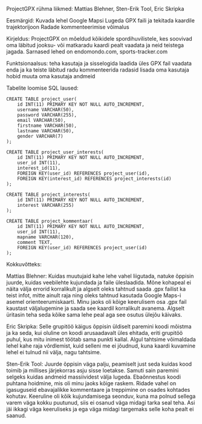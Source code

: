 ProjectGPX
rühma liikmed: Mattias Blehner, Sten-Erik Tool, Eric Skripka

Eesmärgid:
	Kuvada lehel Google Mapsi
	Lugeda GPX faili ja tekitada kaardile trajektorijoon
	Radade kommenteerimise võimalus 

Kirjeldus: ProjectGPX on mõeldud kõikidele spordihuvilistele, kes soovivad oma läbitud 
jooksu- või matkaradu kaardi pealt vaadata ja neid teistega jagada. Sarnased lehed on 
endomondo.com, sports-tracker.com

Funktsionaalsus:
	teha kasutaja ja sisselogida
	laadida üles GPX fail
	vaadata enda ja ka teiste läbitud radu
	kommenteerida radasid
	lisada oma kasutaja hobid
	muuta oma kasutaja andmeid

Tabelite loomise SQL laused:
	
	CREATE TABLE project_user(
		id INT(11) PRIMARY KEY NOT NULL AUTO_INCREMENT,
		username VARCHAR(50),
		password VARCHAR(255),
		email VARCHAR(50),
		firstname VARCHAR(50),
		lastname VARCHAR(50),
		gender VARCHAR(7)
	);

	CREATE TABLE project_user_interests(
		id INT(11) PRIMARY KEY NOT NULL AUTO_INCREMENT,
		user_id INT(11),
		interest_id(11),
		FOREIGN KEY(user_id) REFERENCES project_user(id),
		FOREIGN KEY(interest_id) REFERENCES project_interests(id)
	);

	CREATE TABLE project_interests(
		id INT(11) PRIMARY KEY NOT NULL AUTO_INCREMENT,
		interest VARCHAR(255)
	);

	CREATE TABLE project_kommentaar(
		id INT(11) PRIMARY KEY NOT NULL AUTO_INCREMENT,
		user_id INT(11),
		mapname VARCHAR(120),
		comment TEXT,
		FOREIGN KEY(user_id) REFERENCES project_user(id)	
	);

Kokkuvõtteks:

Mattias Blehner: Kuidas muutujaid kahe lehe vahel liigutada, natuke õppisin juurde, 
kuidas veebilehte kujundada ja faile üleslaadida. Mõne kohapeal ei näita välja errorid 
korralikult ja algselt oleks tahtnud saada .gpx failist ka teist infot, mitte ainult raja 
ning oleks tahtnud kasutada Google Maps-i asemel orienteerumiskaarti.
Minu jaoks oli kõige keerulisem osa .gpx fail kaustast väljalugemine ja saada see kaardil 
korralikult avanema. Algselt üritasin teha seda kõike sama lehe peal aga see osutus ülejõu käivaks.

Eric Skripka: Selle grupitöö käigus õppisin üldiselt paremini koodi mõistma ja ka seda, kui oluline on koodi
arusaadavalt üles ehitada, eriti grupitöö puhul, kus mitu inimest töötab sama punkti kallal. Algul 
tahtsime võimaldada lehel kahe raja võrdlemist, kuid selleni me ei jõudnud, kuna kaardi kuvamine 
lehel ei tulnud nii välja, nagu tahtsime. 

Sten-Erik Tool: Juurde õppisin väga palju, peamiselt just seda kuidas kood toimib ja millises 
järjekorras asju sisse loetakse. Samuti sain paremini selgeks kuidas andmeid massiividest 
välja lugeda. Ebaõnnestus koodi puhtana hoidmine, mis oli minu jaoks kõige raskem. Ridade 
vahel on igasuguseid ebavajalikke kommentaare ja treppimine on osades kohtades kohutav. 
Keeruline oli kõik kujundamisega seonduv, kuna ma polnud sellega varem väga kokku puutunud, 
siis ei osanud väga midagi tarka seal teha. Asi jäi ikkagi väga keeruliseks ja ega väga midagi 
targemaks selle koha pealt ei saanud.
